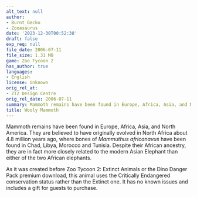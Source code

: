 ```yaml
---
alt_text: null
author:
- Burnt_Gecko
- Zooasaurus
date: '2023-12-30T00:52:38'
draft: false
exp_req: null
file_date: 2006-07-11
file_size: 1.31 MB
game: Zoo Tycoon 2
has_author: true
languages:
- English
license: Unknown
orig_rel_at:
- ZT2 Design Centre
orig_rel_date: 2006-07-11
summary: Mammoth remains have been found in Europe, Africa, Asia, and North America.
title: Wooly Mammoth
---
```

Mammoth remains have been found in Europe, Africa, Asia, and North America. They are believed to have originally evolved in North Africa about 4.8 million years ago, where bones of *Mammuthus africanavus* have been found in Chad, Libya, Morocco and Tunisia. Despite their African ancestry, they are in fact more closely related to the modern Asian Elephant than either of the two African elephants.

As it was created before Zoo Tycoon 2: Extinct Animals or the Dino Danger Pack premium download, this animal uses the Critically Endangered conservation status rather than the Extinct one. It has no known issues and includes a gift for guests to purchase.